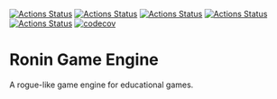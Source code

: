 [![Actions Status](https://github.com/mx-payn/ronin/workflows/MacOS/badge.svg)](https://github.com/mx-payn/ronin/actions)
[![Actions Status](https://github.com/mx-payn/ronin/workflows/Windows/badge.svg)](https://github.com/mx-payn/ronin/actions)
[![Actions Status](https://github.com/mx-payn/ronin/workflows/Ubuntu/badge.svg)](https://github.com/mx-payn/ronin/actions)
[![Actions Status](https://github.com/mx-payn/ronin/workflows/Style/badge.svg)](https://github.com/mx-payn/ronin/actions)
[![Actions Status](https://github.com/mx-payn/ronin/workflows/Install/badge.svg)](https://github.com/mx-payn/ronin/actions)
[![codecov](https://codecov.io/gh/mx-payn/ronin/branch/master/graph/badge.svg)](https://codecov.io/gh/mx-payn/ronin)

# Ronin Game Engine

A rogue-like game engine for educational games.
